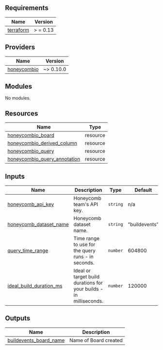 <!-- BEGIN_TF_DOCS -->

## Requirements

| Name                                                                      | Version  |
|---------------------------------------------------------------------------|----------|
| <a name="requirement_terraform"></a> [terraform](#requirement\_terraform) | > = 0.13 |

## Providers

| Name                                                             | Version   |
|------------------------------------------------------------------|-----------|
| <a name="honeycombio"></a> [honeycombio](#provider\_honeycombio) | ~> 0.10.0 |

## Modules

No modules.

## Resources

| Name                                                                                                                                   | Type     |
|----------------------------------------------------------------------------------------------------------------------------------------|----------|
| [honeycombio_board](https://registry.terraform.io/providers/honeycombio/honeycombio/latest/docs/resources/board)                       | resource |
| [honeycombio_derived_column](https://registry.terraform.io/providers/honeycombio/honeycombio/latest/docs/resources/derived_column)     | resource |
| [honeycombio_query](https://registry.terraform.io/providers/honeycombio/honeycombio/latest/docs/resources/query)                       | resource |
| [honeycombio_query_annotation](https://registry.terraform.io/providers/honeycombio/honeycombio/latest/docs/resources/query_annotation) | resource |

## Inputs

| Name                                                                                                          | Description                                                        | Type     | Default       | Required |
|---------------------------------------------------------------------------------------------------------------|--------------------------------------------------------------------|----------|---------------|:--------:|
| <a name="input_honeycomb_api_key"></a> [honeycomb\_api\_key](#input\_honeycomb\_api\_key)                     | Honeycomb team's API key.                                          | `string` | n/a           |   yes    |
| <a name="input_honeycomb_dataset_name"></a> [honeycomb\_dataset\_name](#input\_honeycomb\_dataset\_name)      | Honeycomb dataset name.                                            | `string` | "buildevents" |    no    |
| <a name="input_query_time_range"></a> [query\_time\_range](#input\_query\_time\_range)                        | Time range to use for the query runs - in seconds.                 | `number` | 604800        |    no    |
| <a name="input_ideal_build_duration_ms"></a> [ideal\_build\_duration\_ms](#input\_ideal\_build\_duration\_ms) | Ideal or target build durations for your builds - in milliseconds. | `number` | 120000        |    no    |

## Outputs

| Name                                                                                                         | Description           |
|--------------------------------------------------------------------------------------------------------------|-----------------------|
| <a name="output_buildevents_board_name"></a> [buildevents\_board\_name](#output\_buildevents\_board\_name)   | Name of Board created |
<!-- END_TF_DOCS -->
